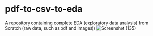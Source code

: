 # pdf-to-csv-to-eda
A repository containing complete EDA (exploratory data analysis) from Scratch (raw data, such as pdf and images))
![Screenshot (135)](https://github.com/AbuManiyar/pdf-to-csv-to-eda/assets/138297050/ceeaff89-ad6c-419a-9cf5-82fa91387a2f)
